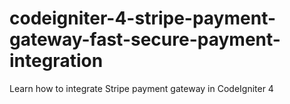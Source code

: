 # codeigniter-4-stripe-payment-gateway-fast-secure-payment-integration
Learn how to integrate Stripe payment gateway in CodeIgniter 4
